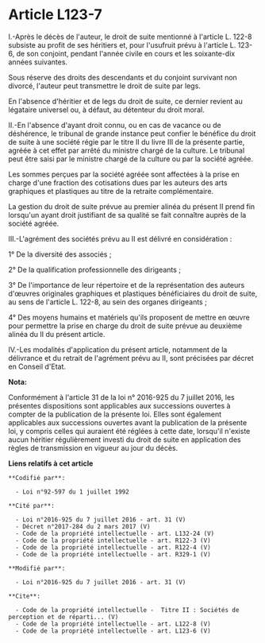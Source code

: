 # Article L123-7

I.-Après le décès de l'auteur, le droit de suite mentionné à l'article L. 122-8 subsiste au profit de ses héritiers et, pour
l'usufruit prévu à l'article L. 123-6, de son conjoint, pendant l'année civile en cours et les soixante-dix années
suivantes. 

Sous réserve des droits des descendants et du conjoint survivant non divorcé, l'auteur peut transmettre le droit de suite par
legs. 

En l'absence d'héritier et de legs du droit de suite, ce dernier revient au légataire universel ou, à défaut, au détenteur du
droit moral. 

II.-En l'absence d'ayant droit connu, ou en cas de vacance ou de déshérence, le tribunal de grande instance peut confier le
bénéfice du droit de suite à une société régie par le titre II du livre III de la présente partie, agréée à cet effet par
arrêté du ministre chargé de la culture. Le tribunal peut être saisi par le ministre chargé de la culture ou par la société
agréée. 

Les sommes perçues par la société agréée sont affectées à la prise en charge d'une fraction des cotisations dues par les
auteurs des arts graphiques et plastiques au titre de la retraite complémentaire. 

La gestion du droit de suite prévue au premier alinéa du présent II prend fin lorsqu'un ayant droit justifiant de sa qualité
se fait connaître auprès de la société agréée. 

III.-L'agrément des sociétés prévu au II est délivré en considération : 

1° De la diversité des associés ; 

2° De la qualification professionnelle des dirigeants ; 

3° De l'importance de leur répertoire et de la représentation des auteurs d'œuvres originales graphiques et plastiques
bénéficiaires du droit de suite, au sens de l'article L. 122-8, au sein des organes dirigeants ; 

4° Des moyens humains et matériels qu'ils proposent de mettre en œuvre pour permettre la prise en charge du droit de suite
prévue au deuxième alinéa du II du présent article. 

IV.-Les modalités d'application du présent article, notamment de la délivrance et du retrait de l'agrément prévu au II, sont
précisées par décret en Conseil d'Etat.

**Nota:**

Conformément à l'article 31 de la loi n° 2016-925 du 7 juillet 2016, les présentes dispositions sont applicables aux
successions ouvertes à compter de la publication de la présente loi. Elles sont également applicables aux successions
ouvertes avant la publication de la présente loi, y compris celles qui auraient été réglées à cette date, lorsqu'il n'existe
aucun héritier régulièrement investi du droit de suite en application des règles de transmission en vigueur au jour du décès.

**Liens relatifs à cet article**

	**Codifié par**:

	  - Loi n°92-597 du 1 juillet 1992

	**Cité par**:

	  - Loi n°2016-925 du 7 juillet 2016 - art. 31 (V)
	  - Décret n°2017-284 du 2 mars 2017 (V)
	  - Code de la propriété intellectuelle - art. L132-24 (V)
	  - Code de la propriété intellectuelle - art. R122-3 (V)
	  - Code de la propriété intellectuelle - art. R122-4 (V)
	  - Code de la propriété intellectuelle - art. R329-1 (V)

	**Modifié par**:

	  - Loi n°2016-925 du 7 juillet 2016 - art. 31 (V)

	**Cite**:

	  - Code de la propriété intellectuelle -  Titre II : Sociétés de perception et de réparti... (V)
	  - Code de la propriété intellectuelle - art. L122-8 (V)
	  - Code de la propriété intellectuelle - art. L123-6 (V)
